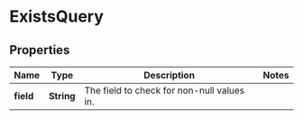 # ExistsQuery

## Properties
Name | Type | Description | Notes
------------ | ------------- | ------------- | -------------
**field** | **String** | The field to check for non-null values in. | 
